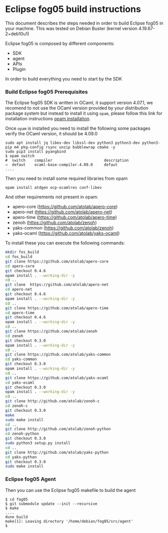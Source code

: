 # Eclipse fog05 build instructions

This document describes the steps needed in order to build Eclipse fog05 in your machine. This was tested on Debian Buster (kernel version 4.19.67-2+deb10u1)

Eclipse fog05 is composed by different components:

- SDK
- agent
- APIs
- Plugin

In order to build everything you need to start by the SDK

### Build Eclipse fog05 Prerequisites

The Eclipse fog05 SDK is written in OCaml, it support version 4.07.1, we recomend to not use the OCaml version provided by your distribution package system but instead to install
it using `opam`, please follow this link for installation instructions [opam installation](https://opam.ocaml.org/doc/Install.html).


Once `opam` is installed you need to install the following some packages verify the OCaml version, it should be 4.09.0


```
sudo apt install jq libev-dev libssl-dev python3 python3-dev python3-pip m4 pkg-config rsync unzip bubblewrap cmake -y
sudo pip3 install pyangbind
$ opam switch
#  switch    compiler                       description
→  defaut    ocaml-base-compiler.4.09.0     defaut
....

```

Then you need to install some required libraries from opam

```
opam install atdgen ocp-ocamlres conf-libev
```

And other requirements not present in opam:

- apero-core (https://github.com/atolab/apero-core)
- apero-net (https://github.com/atolab/apero-net)
- apero-time (https://github.com/atolab/apero-time)
- zenoh (https://github.com/atolab/zenoh)
- yaks-common (https://github.com/atolab/zenoh)
- yaks-ocaml (https://github.com/atolab/yaks-ocaml)

To install these you can execute the following commands:

```bash
mkdir fos_build
cd fos_build
git clone https://github.com/atolab/apero-core
cd apero-core
git checkout 0.4.6
opam install . --working-dir -y
cd ..
git clone  https://github.com/atolab/apero-net
cd apero-net
git checkout 0.4.6
opam install . --working-dir -y
cd ..
git clone https://github.com/atolab/apero-time
cd apero-time
git checkout 0.4.6
opam install . --working-dir -y
cd ..
git clone https://github.com/atolab/zenoh
cd zenoh
git checkout 0.3.0
opam install . --working-dir -y
cd ..
git clone https://github.com/atolab/yaks-common
cd yaks-common
git checkout 0.3.0
opam install . --working-dir -y
cd ..
git clone https://github.com/atolab/yaks-ocaml
cd yaks-ocaml
git checkout 0.3.0
opam install . --working-dir -y
cd ..
git clone http://github.com/atolab/zenoh-c
cd zenoh-c
git checkout 0.3.0
make
sudo make install
cd ..
git clone http://github.com/atolab/zenoh-python
cd zenoh-python
git checkout 0.3.0
sudo python3 setup.py install
cd ..
git clone http://github.com/atolab/yaks-python
cd yaks-python
git checkout 0.3.0
sudo make install
```

### Eclipse fog05 Agent

Then you can use the Eclipse fog05 makefile to build the agent

```
$ cd fog05
$ git submodule update --init --recursive
$ make
....
dune build
make[1]: Leaving directory '/home/debian/fog05/src/agent'
$
```

